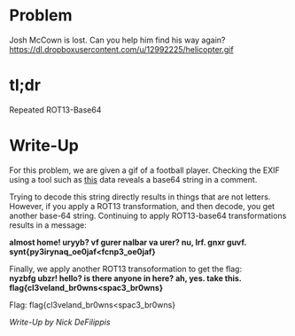 Problem
===
Josh McCown is lost. Can you help him find his way again? https://dl.dropboxusercontent.com/u/12992225/helicopter.gif

tl;dr
===
Repeated ROT13-Base64

Write-Up
===

For this problem, we are given a gif of a football player. Checking the EXIF
using a tool such  as [this](http://regex.info/exif.cgi) data reveals a base64 string in a comment.

Trying to decode this string directly results in things that are not letters.
However, if you apply a ROT13 transformation, and then decode, you get another base-64 string.
Continuing to apply ROT13-base64 transformations results in a message:

**almost home! uryyb? vf gurer nalbar va urer? nu, lrf. gnxr guvf. synt{py3irynaq_oe0jaf<fcnp3_oe0jaf}**

Finally, we apply another ROT13 transoformation to get the flag:<br>
**nyzbfg ubzr! hello? is there anyone in here? ah, yes. take this. flag{cl3veland_br0wns<spac3_br0wns}**

Flag: flag{cl3veland_br0wns<spac3_br0wns}

*Write-Up by Nick DeFilippis*
